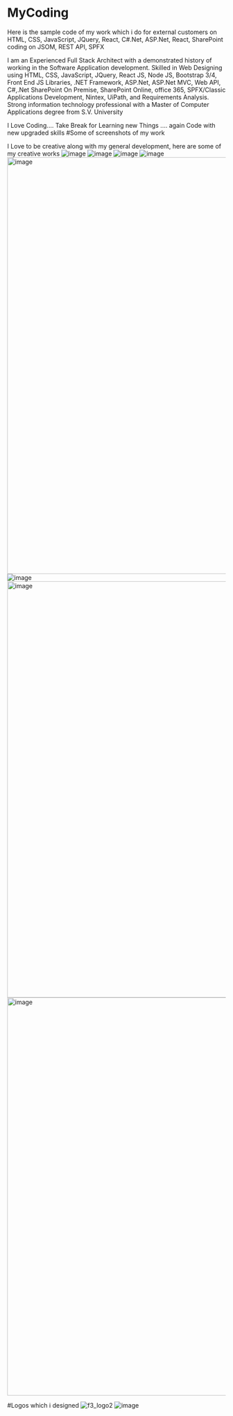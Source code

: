 # MyCoding
Here is the sample code of my work which i do for external customers on HTML, CSS, JavaScript, JQuery, React, C#.Net, ASP.Net, React, SharePoint coding on JSOM, REST API, SPFX

I am an Experienced Full Stack Architect with a demonstrated history of working in the Software Application development. Skilled in Web Designing using HTML, CSS, JavaScript, JQuery, React JS, Node JS, Bootstrap 3/4, Front End JS Libraries, .NET Framework, ASP.Net, ASP.Net MVC, Web API, C#,.Net SharePoint On Premise, SharePoint Online, office 365, SPFX/Classic Applications Development, Nintex, UiPath, and Requirements Analysis. Strong information technology professional with a Master of Computer Applications degree from S.V. University

I Love Coding.... Take Break for Learning new Things .... again Code with new upgraded skills
#Some of screenshots of my work 

I Love to be creative along with my general development, here are some of my creative works 
![image](https://user-images.githubusercontent.com/64843288/144281236-c4ee5c8c-d554-4fd4-b862-02979a2bd0fd.png)
![image](https://user-images.githubusercontent.com/64843288/144281965-a589f579-20bb-47a4-994b-598d6551e56c.png)
![image](https://user-images.githubusercontent.com/64843288/144278950-89ae170c-322c-4d23-af15-791d1ab9fade.png)
![image](https://user-images.githubusercontent.com/64843288/144281611-499d1642-4db6-44e6-85d7-830c9e2d0052.png)
<img width="960" alt="image" src="https://user-images.githubusercontent.com/64843288/144278503-c466736a-2df2-408d-9773-d82750a39dc5.png">
![image](https://user-images.githubusercontent.com/64843288/144281701-b3990b79-3a4a-47e3-9133-a3df294a41e9.png)
<img width="959" alt="image" src="https://user-images.githubusercontent.com/64843288/144278214-8f769303-225c-40fe-8b4c-783a53e41680.png">
<img width="917" alt="image" src="https://user-images.githubusercontent.com/64843288/144279083-52ad9682-c608-4c15-ad48-430980627743.png">


#Logos which i designed
![f3_logo2](https://user-images.githubusercontent.com/64843288/144279475-0361b373-1509-43e0-aaf7-51db2202228f.png)
![image](https://user-images.githubusercontent.com/64843288/144281488-eefb407f-9874-4397-ba34-dda9acfd9b51.png)


